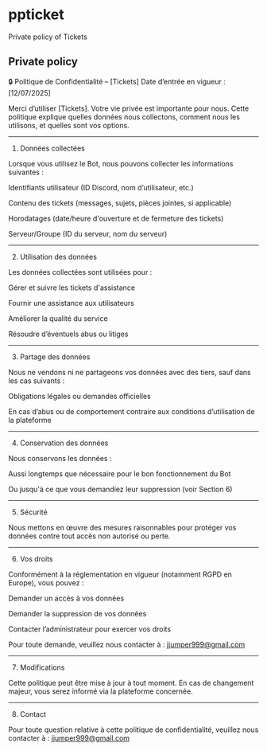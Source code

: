 # ppticket
Private policy of Tickets
## Private policy
🔒 Politique de Confidentialité – [Tickets]
Date d’entrée en vigueur : [12/07/2025]

Merci d’utiliser [Tickets]. Votre vie privée est importante pour nous. Cette politique explique quelles données nous collectons, comment nous les utilisons, et quelles sont vos options.


---

1. Données collectées

Lorsque vous utilisez le Bot, nous pouvons collecter les informations suivantes :

Identifiants utilisateur (ID Discord, nom d’utilisateur, etc.)

Contenu des tickets (messages, sujets, pièces jointes, si applicable)

Horodatages (date/heure d'ouverture et de fermeture des tickets)

Serveur/Groupe (ID du serveur, nom du serveur)



---

2. Utilisation des données

Les données collectées sont utilisées pour :

Gérer et suivre les tickets d'assistance

Fournir une assistance aux utilisateurs

Améliorer la qualité du service

Résoudre d’éventuels abus ou litiges



---

3. Partage des données

Nous ne vendons ni ne partageons vos données avec des tiers, sauf dans les cas suivants :

Obligations légales ou demandes officielles

En cas d’abus ou de comportement contraire aux conditions d’utilisation de la plateforme



---

4. Conservation des données

Nous conservons les données :

Aussi longtemps que nécessaire pour le bon fonctionnement du Bot

Ou jusqu'à ce que vous demandiez leur suppression (voir Section 6)



---

5. Sécurité

Nous mettons en œuvre des mesures raisonnables pour protéger vos données contre tout accès non autorisé ou perte.


---

6. Vos droits

Conformément à la réglementation en vigueur (notamment RGPD en Europe), vous pouvez :

Demander un accès à vos données

Demander la suppression de vos données

Contacter l’administrateur pour exercer vos droits


Pour toute demande, veuillez nous contacter à : jjumper999@gmail.com


---

7. Modifications

Cette politique peut être mise à jour à tout moment. En cas de changement majeur, vous serez informé via la plateforme concernée.


---

8. Contact

Pour toute question relative à cette politique de confidentialité, veuillez nous contacter à : jjumper999@gmail.com
